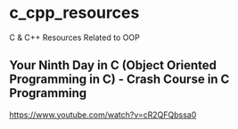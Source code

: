 # c_cpp_resources
C &amp; C++ Resources Related to OOP

## Your Ninth Day in C (Object Oriented Programming in C) - Crash Course in C Programming
https://www.youtube.com/watch?v=cR2QFQbssa0
